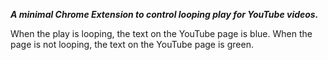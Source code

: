 **_A minimal Chrome Extension to control looping play for YouTube videos._**

When the play is looping, the text on the YouTube page is blue.
When the page is not looping, the text on the YouTube page is green.
